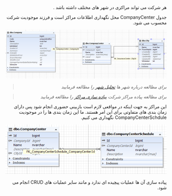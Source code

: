 <div align="right" dir="rtl">

هر شرکت می تواند مراکزی در شهر های مختلف داشته باشد .

جدول CompanyCenter محل نگهداری اطلاعات مراکز است و فرزند موجودیت شرکت محسوب می شود.


![](Center.PNG)


>*برای مطالعه درباره شهر ها [تحلیل شهر](./City.md) را مطالعه فرمایید*


>*برای مطالعه پیاده مراکز شرکت [پیاده سازی مراکز](./CompanyCenterBussiness.md) را مطالعه فرمایید*

این مراکز به جهت اینکه در مواقعی لازم است بازبینی حضوری انجام شود پس دارای زمان بندی های متفاوتی برای این امر هستند. ما این زمان بندی ها را در موجودیت CompanyCenterSchdule نگهداری می کنیم.

![](Schedule.PNG)


پیاده سازی آن ها عملیات پیچیده ای ندارد و مانند سایر عملیات های CRUD انجام می شود.


</div>